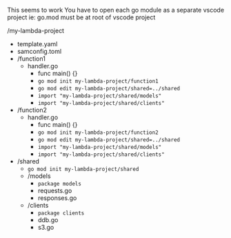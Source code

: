 This seems to work
You have to open each go module as a separate vscode project
ie: go.mod must be at root of vscode project

/my-lambda-project
  - template.yaml
  - samconfig.toml
  - /function1
    - handler.go
      - func main() {}
      - `go mod init my-lambda-project/function1`
      - `go mod edit my-lambda-project/shared=../shared`
      - `import "my-lambda-project/shared/models"`
      - `import "my-lambda-project/shared/clients"`
  - /function2
    - handler.go
      - func main() {}
      - `go mod init my-lambda-project/function2`
      - `go mod edit my-lambda-project/shared=../shared`
      - `import "my-lambda-project/shared/models"`
      - `import "my-lambda-project/shared/clients"`
  - /shared
    - `go mod init my-lambda-project/shared`
    - /models
      - `package models`
      - requests.go
      - responses.go
    - /clients
      - `package clients`
      - ddb.go
      - s3.go